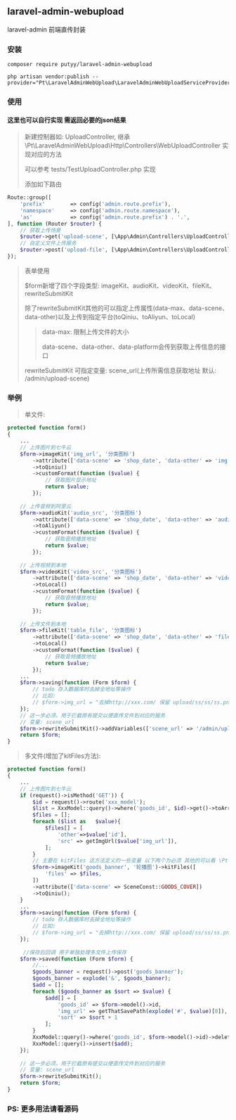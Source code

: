 ## laravel-admin-webupload
laravel-admin 前端直传封装

### 安装
```shell
composer require putyy/laravel-admin-webupload

php artisan vendor:publish --provider="Pt\LaravelAdminWebUpload\LaravelAdminWebUploadServiceProvider"
``` 

### 使用
#### 这里也可以自行实现 需返回必要的json结果
> 新建控制器如: UploadController, 继承\Pt\LaravelAdminWebUpload\Http\Controllers\WebUploadController 实现对应的方法
> 
> 可以参考 tests/TestUploadController.php 实现
> 
> 添加如下路由
> 
```php
Route::group([
    'prefix'        => config('admin.route.prefix'),
    'namespace'     => config('admin.route.namespace'),
    'as'            => config('admin.route.prefix') . '.',
], function (Router $router) {
    // 获取上传场景
    $router->get('upload-scene', [\App\Admin\Controllers\UploadController::class, 'scene']);
    // 自定义文件上传服务
    $router->post('upload-file', [\App\Admin\Controllers\UploadController::class, 'upload']);
});
```

> 表单使用
> 
> $form新增了四个字段类型: imageKit、audioKit、videoKit、fileKit、rewriteSubmitKit
> 
> 除了rewriteSubmitKit其他的可以指定上传属性(data-max、data-scene、data-other)以及上传到指定平台(toQiniu、toAliyun、toLocal)
> >data-max: 限制上传文件的大小
> >
> >data-scene、data-other、data-platform会传到获取上传信息的接口
> 
> rewriteSubmitKit 可指定变量: scene_url(上传所需信息获取地址 默认: /admin/upload-scene)

### 举例
> 单文件:
```php
protected function form()
{
    ...
    // 上传图片到七牛云
    $form->imageKit('img_url', '分类图标')
        ->attribute(['data-scene' => 'shop_date', 'data-other' => 'img'])
        ->toQiniu()
        ->customFormat(function ($value) {
            // 获取图片显示地址
            return $value;
        });
        
    // 上传音频到阿里云
    $form->audioKit('audio_src', '分类图标')
        ->attribute(['data-scene' => 'shop_date', 'data-other' => 'audio'])
        ->toAliyun()
        ->customFormat(function ($value) {
            // 获取音频播放地址
            return $value;
        });
        
    // 上传视频到本地
    $form->videoKit('video_src', '分类图标')
        ->attribute(['data-scene' => 'shop_date', 'data-other' => 'video'])
        ->toLocal()
        ->customFormat(function ($value) {
            // 获取音频播放地址
            return $value;
        });
    
    // 上传文件到本地
    $form->fileKit('table_file', '分类图标')
        ->attribute(['data-scene' => 'shop_date', 'data-other' => 'file'])
        ->toLocal()
        ->customFormat(function ($value) {
            // 获取音频播放地址
            return $value;
        });
    ...
    $form->saving(function (Form $form) {
        // todo 存入数据库时去掉全地址等操作
        // 比如:
        // $form->img_url = "去掉http://xxx.com/ 保留 upload/ss/ss/ss.png";
    });
    // 这一步必须，用于拦截原有提交以便直传文件到对应的服务
    // 变量: scene_url
    $form->rewriteSubmitKit()->addVariables(['scene_url' => '/admin/upload-scene']);
    return $form;
}
```

> 多文件(增加了kitFiles方法):
```php
protected function form()
{
    ...
    // 上传图片到七牛云
    if (request()->isMethod('GET')) {
        $id = request()->route('xxx_model');
        $list = XxxModel::query()->where('goods_id', $id)->get()->toArray();
        $files = [];
        foreach ($list as   $value){
            $files[] = [
                'other'=>$value['id'],
                'src' => getImgUrl($value['img_url']),
            ];
        }
        // 主要在 kitFiles 这方法定义的一些变量 以下两个为必须 其他的可以看 \Pt\LaravelAdminWebUpload\Form\BaseKit::kitFiles
        $form->imageKit('goods_banner', '轮播图')->kitFiles([
            'files' => $files,
        ])
        ->attribute(['data-scene' => SceneConst::GOODS_COVER])
        ->toQiniu();
    }
    ...
    $form->saving(function (Form $form) {
        // todo 存入数据库时去掉全地址等操作
        // 比如:
        // $form->img_url = "去掉http://xxx.com/ 保留 upload/ss/ss/ss.png";
    });
    
     //保存后回调 用于单独处理多文件上传保存
    $form->saved(function (Form $form) {
        //...
        $goods_banner = request()->post('goods_banner');
        $goods_banner = explode('&', $goods_banner);
        $add = [];
        foreach ($goods_banner as $sort => $value) {
            $add[] = [
                'goods_id' => $form->model()->id,
                'img_url' => getThatSavePath(explode('#', $value)[0]),
                'sort' => $sort + 1
            ];
        }
        XxxModel::query()->where('goods_id', $form->model()->id)->delete();
        XxxModel::query()->insert($add);
    });
    
    // 这一步必须，用于拦截原有提交以便直传文件到对应的服务
    // 变量: scene_url
    $form->rewriteSubmitKit();
    return $form;
}
```
### PS: 更多用法请看源码
